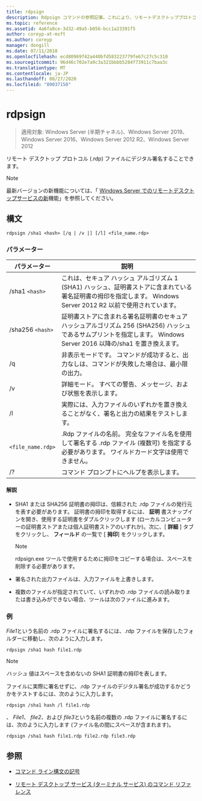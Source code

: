 ```yaml
---
title: rdpsign
description: Rdpsign コマンドの参照記事。これにより、リモートデスクトッププロトコル (.rdp) ファイルにデジタル署名することができます。
ms.topic: reference
ms.assetid: 4a6fa8ce-3d32-49a5-b056-bcc1a23391f5
author: coreyp-at-msft
ms.author: coreyp
manager: dongill
ms.date: 07/11/2018
ms.openlocfilehash: ecd80969f42a440bfd583223779fe67c27c5c310
ms.sourcegitcommit: 96d46c702e7a9c3a321bbbb5284f73911c7baa3c
ms.translationtype: MT
ms.contentlocale: ja-JP
ms.lasthandoff: 08/27/2020
ms.locfileid: "89037150"
---
```

# <a name="rdpsign"></a>rdpsign

> 適用対象: Windows Server (半期チャネル)、Windows Server 2019、Windows Server 2016、Windows Server 2012 R2、Windows Server 2012

リモート デスクトップ プロトコル (.rdp) ファイルにデジタル署名することできます。

> [!NOTE]
> 最新バージョンの新機能については、「 [Windows Server でのリモートデスクトップサービスの新](/previous-versions/windows/it-pro/windows-server-2012-r2-and-2012/dn283323(v=ws.11))機能」を参照してください。

## <a name="syntax"></a>構文

```
rdpsign /sha1 <hash> [/q | /v |] [/l] <file_name.rdp>
```

### <a name="parameters"></a>パラメーター

| パラメーター | 説明 |
|--|--|
| /sha1 `<hash>` | これは、セキュア ハッシュ アルゴリズム 1 (SHA1) ハッシュ、証明書ストアに含まれている署名証明書の拇印を指定します。 Windows Server 2012 R2 以前で使用されています。 |
| /sha256 `<hash>` | 証明書ストアに含まれる署名証明書のセキュアハッシュアルゴリズム 256 (SHA256) ハッシュであるサムプリントを指定します。 Windows Server 2016 以降の/sha1 を置き換えます。 |
| /q | 非表示モードです。 コマンドが成功すると、出力なしは、コマンドが失敗した場合は、最小限の出力。 |
| /v | 詳細モード。 すべての警告、メッセージ、および状態を表示します。 |
| /l | 実際には、入力ファイルのいずれかを置き換えることがなく、署名と出力の結果をテストします。 |
| `<file_name.rdp>` | .Rdp ファイルの名前。 完全なファイル名を使用して署名する .rdp ファイル (複数可) を指定する必要があります。 ワイルドカード文字は使用できません。 |
| /? | コマンド プロンプトにヘルプを表示します。 |

#### <a name="remarks"></a>解説

- SHA1 または SHA256 証明書の拇印は、信頼された .rdp ファイルの発行元を表す必要があります。 証明書の拇印を取得するには、 **証明** 書スナップインを開き、使用する証明書をダブルクリックします (ローカルコンピューターの証明書ストアまたは個人証明書ストアのいずれか)。次に、[ **詳細** ] タブをクリックし、 **フィールド** の一覧で [ **拇印**] をクリックします。

    > [!NOTE]
    > rdpsign.exe ツールで使用するために拇印をコピーする場合は、スペースを削除する必要があります。

- 署名された出力ファイルは、入力ファイルを上書きします。

- 複数のファイルが指定されていて、いずれかの .rdp ファイルの読み取りまたは書き込みができない場合、ツールは次のファイルに進みます。

### <a name="examples"></a>例

*File1*という名前の .rdp ファイルに署名するには、.rdp ファイルを保存したフォルダーに移動し、次のように入力します。

```
rdpsign /sha1 hash file1.rdp
```

> [!NOTE]
> *ハッシュ* 値はスペースを含めないの SHA1 証明書の拇印を表します。

ファイルに実際に署名せずに、.rdp ファイルのデジタル署名が成功するかどうかをテストするには、次のように入力します。

```
rdpsign /sha1 hash /l file1.rdp
```

、 *File1*、 *file2*、および *file3*という名前の複数の .rdp ファイルに署名するには、次のように入力します (ファイル名の間にスペースが含まれます)。

```
rdpsign /sha1 hash file1.rdp file2.rdp file3.rdp
```

## <a name="see-also"></a>参照

- [コマンド ライン構文の記号](command-line-syntax-key.md)

- [リモート デスクトップ サービス (ターミナル サービス) のコマンド リファレンス](remote-desktop-services-terminal-services-command-reference.md)
